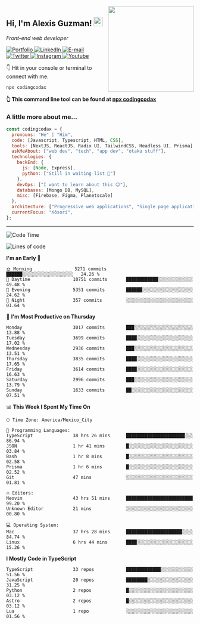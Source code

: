 <img align='right' src="https://media.giphy.com/media/M9gbBd9nbDrOTu1Mqx/giphy.gif" width="230">
<h2>Hi, I'm Alexis Guzman! <img src="https://media.giphy.com/media/hvRJCLFzcasrR4ia7z/giphy.gif" width="25px"></h2>
<p><em>Front-end web developer</em></p>

<p>
  <a href='https://www.codingcodax.dev' target='_blank'>
    <img alt='Portfolio' src='https://img.shields.io/badge/Portfolio-black?logo=vercel&style=flat-square'>
  </a>
  <a href='https://linkedin.com/in/codingcodax' target='_blank'>
    <img alt='LinkedIn' src='https://img.shields.io/badge/LinkedIn-black?logo=LinkedIn&style=flat-square'>
  </a>
  <a href='mailto:hello@codingcodax.com' target='_blank'>
    <img alt='E-mail' src='https://img.shields.io/badge/Email-black?logo=Gmail&style=flat-square'>
  </a>
  <a href='https://twitter.com/codingcodax' target='_blank'>
    <img alt='Twitter' src='https://img.shields.io/badge/Twitter-black?logo=Twitter&style=flat-square'>
  </a>
  <a href='https://www.instagram.com/codingcodax' target='_blank'>
    <img alt='Instagram' src='https://img.shields.io/badge/Instagram-black?logo=Instagram&style=flat-square'>
  </a>
  <a href='https://www.youtube.com/@codingcodax' target='_blank'>
    <img alt='Youtube' src='https://img.shields.io/badge/YouTube-black?logo=Youtube&style=flat-square'>
  </a>
</p>

👇 Hit in your console or terminal to connect with me.

```bash
npx codingcodax
```
**👆 This command line tool can be found at [npx codingcodax](https://github.com/codingcodax/npx-codingcodax)**

<h3>A little more about me...</h3>

```javascript
const codingcodax = {
  pronouns: "He" | "Him",
  code: [Javascript, Typescript, HTML, CSS],
  tools: [NextJS, ReactJS, Radix UI, TailwindCSS, Headless UI, Prisma],
  askMeAbout: ["web dev", "tech", "app dev", "otaku stuff"],
  technologies: {
    backEnd: {
      js: [Node, Express],
      python: ["Still in waiting list 🥲"]
    },
    devOps: ["I want to learn about this 😊"],
    databases: [Mongo DB, MySQL],
    misc: [Firebase, Figma, Planetscale]
  },
  architecture: ["Progressive web applications", "Single page applications"],
  currentFocus: "Kōsori",
};
```

---

<!--START_SECTION:waka-->
![Code Time](http://img.shields.io/badge/Code%20Time-2%2C533%20hrs%209%20mins-blue)

![Lines of code](https://img.shields.io/badge/From%20Hello%20World%20I%27ve%20Written-9.4%20million%20lines%20of%20code-blue)

**I'm an Early 🐤** 

```text
🌞 Morning                5271 commits        ██████░░░░░░░░░░░░░░░░░░░   24.26 % 
🌆 Daytime                10751 commits       ████████████░░░░░░░░░░░░░   49.48 % 
🌃 Evening                5351 commits        ██████░░░░░░░░░░░░░░░░░░░   24.62 % 
🌙 Night                  357 commits         ░░░░░░░░░░░░░░░░░░░░░░░░░   01.64 % 
```
📅 **I'm Most Productive on Thursday** 

```text
Monday                   3017 commits        ███░░░░░░░░░░░░░░░░░░░░░░   13.88 % 
Tuesday                  3699 commits        ████░░░░░░░░░░░░░░░░░░░░░   17.02 % 
Wednesday                2936 commits        ███░░░░░░░░░░░░░░░░░░░░░░   13.51 % 
Thursday                 3835 commits        ████░░░░░░░░░░░░░░░░░░░░░   17.65 % 
Friday                   3614 commits        ████░░░░░░░░░░░░░░░░░░░░░   16.63 % 
Saturday                 2996 commits        ███░░░░░░░░░░░░░░░░░░░░░░   13.79 % 
Sunday                   1633 commits        ██░░░░░░░░░░░░░░░░░░░░░░░   07.51 % 
```


📊 **This Week I Spent My Time On** 

```text
🕑︎ Time Zone: America/Mexico_City

💬 Programming Languages: 
TypeScript               38 hrs 26 mins      ██████████████████████░░░   86.94 % 
JSON                     1 hr 41 mins        █░░░░░░░░░░░░░░░░░░░░░░░░   03.84 % 
Bash                     1 hr 8 mins         █░░░░░░░░░░░░░░░░░░░░░░░░   02.58 % 
Prisma                   1 hr 6 mins         █░░░░░░░░░░░░░░░░░░░░░░░░   02.52 % 
Git                      47 mins             ░░░░░░░░░░░░░░░░░░░░░░░░░   01.81 % 

🔥 Editors: 
Neovim                   43 hrs 51 mins      █████████████████████████   99.20 % 
Unknown Editor           21 mins             ░░░░░░░░░░░░░░░░░░░░░░░░░   00.80 % 

💻 Operating System: 
Mac                      37 hrs 28 mins      █████████████████████░░░░   84.74 % 
Linux                    6 hrs 44 mins       ████░░░░░░░░░░░░░░░░░░░░░   15.26 % 
```

**I Mostly Code in TypeScript** 

```text
TypeScript               33 repos            █████████████░░░░░░░░░░░░   51.56 % 
JavaScript               20 repos            ████████░░░░░░░░░░░░░░░░░   31.25 % 
Python                   2 repos             █░░░░░░░░░░░░░░░░░░░░░░░░   03.12 % 
Astro                    2 repos             █░░░░░░░░░░░░░░░░░░░░░░░░   03.12 % 
Lua                      1 repo              ░░░░░░░░░░░░░░░░░░░░░░░░░   01.56 % 
```




<!--END_SECTION:waka-->

